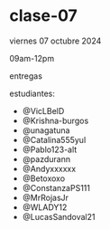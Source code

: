 # clase-07

viernes 07 octubre 2024

09am-12pm

entregas

estudiantes:

- @VicLBelD
- @Krishna-burgos
- @unagatuna
- @Catalina555yul
- @Pablo123-alt
- @pazdurann
- @Andyxxxxxx
- @Betoxoxo
- @ConstanzaPS111
- @MrRojasJr
- @WLADY12
- @LucasSandoval21
